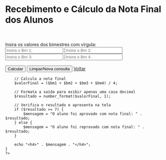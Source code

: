 <!DOCTYPE html>
<html lang="pt-br">

<head>
    <meta charset="UTF-8">
    <meta name="viewport" content="width=device-width, initial-scale=1.0">
    <title>Média de notas - Rafael Backes</title>
</head>

<body>
    <h1>Recebimento e Cálculo da Nota Final dos Alunos</h1>
    <br><br>
    <form method="post" action="">
        <label for="valores">Insira os valores dos bimestres com vírgula:</label>
        <br>
        <input type="text" required name="Bm1" placeholder="Insira o Bm 1:">
        <input type="text" required name="Bm2" placeholder="Insira o Bm 2:">
        <input type="text" required name="Bm3" placeholder="Insira o Bm 3:">
        <input type="text" required name="Bm4" placeholder="Insira o Bm 4:">
        <br><br>
        <button type="submit">Calcular</button>
        <button type="reset">Limpar/Nova consulta</button>
        <a href="index.php">Voltar</a>
        <!-- <button type="submit" formaction="index.php">Voltar</button> -->
    </form>
    <?php
    // Verifica se houve um POST e processa as informações
    if ($_SERVER["REQUEST_METHOD"] == "POST") {
        // Sanitize input para garantir que são números
        $bm1 = filter_input(INPUT_POST, 'Bm1', FILTER_SANITIZE_NUMBER_FLOAT, FILTER_FLAG_ALLOW_FRACTION);
        $bm2 = filter_input(INPUT_POST, 'Bm2', FILTER_SANITIZE_NUMBER_FLOAT, FILTER_FLAG_ALLOW_FRACTION);
        $bm3 = filter_input(INPUT_POST, 'Bm3', FILTER_SANITIZE_NUMBER_FLOAT, FILTER_FLAG_ALLOW_FRACTION);
        $bm4 = filter_input(INPUT_POST, 'Bm4', FILTER_SANITIZE_NUMBER_FLOAT, FILTER_FLAG_ALLOW_FRACTION);

        // Calcula a nota final
        $valorFinal = ($bm1 + $bm2 + $bm3 + $bm4) / 4;

        // Formata a saída para exibir apenas uma casa decimal
        $resultado = number_format($valorFinal, 1);

        // Verifica o resultado e apresenta na tela
        if ($resultado >= 7) {
            $mensagem = "O aluno foi aprovado com nota final: " . $resultado;
        } else {
            $mensagem = "O aluno foi reprovado com nota final: " . $resultado;
        }

        echo "<h4>" . $mensagem . "</h4>";
    }
    ?>
</body>

</html>
